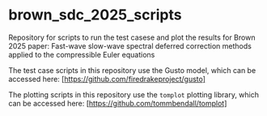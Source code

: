 # brown_sdc_2025_scripts

Repository for scripts to run the test casese and plot the results for Brown 2025 paper: Fast-wave slow-wave spectral deferred correction methods applied to the
compressible Euler equations

The test case scripts in this repository use the Gusto model, which can be accessed here: [https://github.com/firedrakeproject/gusto]

The plotting scripts in this repository use the `tomplot` plotting
library, which can be accessed here: [https://github.com/tommbendall/tomplot]
